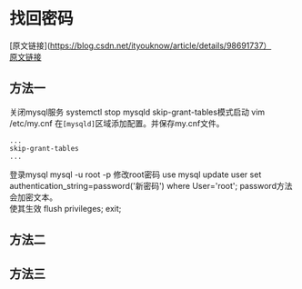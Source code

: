 # 找回密码
[原文链接](https://blog.csdn.net/ityouknow/article/details/98691737）  
[原文链接](https://blog.csdn.net/eeliangsoft/article/details/85227795)  
## 方法一
关闭mysql服务
systemctl stop mysqld
skip-grant-tables模式启动
vim /etc/my.cnf
在`[mysqld]`区域添加配置。并保存my.cnf文件。  
```
...
skip-grant-tables
...
```
登录mysql
mysql -u root -p
修改root密码
use mysql
update user set authentication_string=password('新密码') where User='root';
password方法会加密文本。  
使其生效
flush privileges;
exit;

## 方法二
## 方法三
